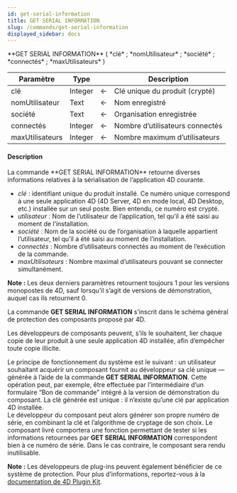 ```yaml
---
id: get-serial-information
title: GET SERIAL INFORMATION
slug: /commands/get-serial-information
displayed_sidebar: docs
---
```


<!--REF #_command_.GET SERIAL INFORMATION.Syntax-->**GET SERIAL INFORMATION** ( *clé* ; *nomUtilisateur* ; *société* ; *connectés* ; *maxUtilisateurs* )<!-- END REF-->
<!--REF #_command_.GET SERIAL INFORMATION.Params-->
| Paramètre | Type |  | Description |
| --- | --- | --- | --- |
| clé | Integer | &larr; | Clé unique du produit (crypté) |
| nomUtilisateur | Text | &larr; | Nom enregistré |
| société | Text | &larr; | Organisation enregistrée |
| connectés | Integer | &larr; | Nombre d’utilisateurs connectés |
| maxUtilisateurs | Integer | &larr; | Nombre maximum d’utilisateurs |

<!-- END REF-->

#### Description 

<!--REF #_command_.GET SERIAL INFORMATION.Summary-->La commande **GET SERIAL INFORMATION** retourne diverses informations relatives à la sérialisation de l’application 4D courante.<!-- END REF-->

* *clé* : identifiant unique du produit installé. Ce numéro unique correspond à une seule application 4D (4D Server, 4D en mode local, 4D Desktop, etc.) installée sur un seul poste. Bien entendu, ce numéro est crypté.
* *utilisateur* : Nom de l’utilisateur de l’application, tel qu’il a été saisi au moment de l’installation.
* *société* : Nom de la société ou de l’organisation à laquelle appartient l’utilisateur, tel qu’il a été saisi au moment de l’installation.
* *connectés* : Nombre d’utilisateurs connectés au moment de l’exécution de la commande.
* *maxUtilisateurs* : Nombre maximal d’utilisateurs pouvant se connecter simultanément.

**Note :** Les deux derniers paramètres retournent toujours 1 pour les versions monopostes de 4D, sauf lorsqu’il s’agit de versions de démonstration, auquel cas ils retournent 0\. 

La commande **GET SERIAL INFORMATION** s’inscrit dans le schéma général de protection des composants proposé par 4D.  
  
Les développeurs de composants peuvent, s’ils le souhaitent, lier chaque copie de leur produit à une seule application 4D installée, afin d’empêcher toute copie illicite. 

Le principe de fonctionnement du système est le suivant : un utilisateur souhaitant acquérir un composant fournit au développeur sa clé unique — générée à l’aide de la commande **GET SERIAL INFORMATION**. Cette opération peut, par exemple, être effectuée par l’intermédiaire d’un formulaire “Bon de commande” intégré à la version de démonstration du composant. La clé générée est unique : il n’existe qu’une clé par application 4D installée.   
Le développeur du composant peut alors générer son propre numéro de série, en combinant la clé et l’algorithme de cryptage de son choix. Le composant livré comportera une fonction permettant de tester si les informations retournées par **GET SERIAL INFORMATION** correspondent bien à ce numéro de série. Dans le cas contraire, le composant sera rendu inutilisable. 

**Note :** Les développeurs de plug-ins peuvent également bénéficier de ce système de protection. Pour plus d’informations, reportez-vous à la [documentation de 4D Plugin Kit](http://sources.4d.com/trac/4d%5F4dpluginapi#no1).
